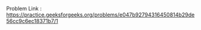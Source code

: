 Problem Link : https://practice.geeksforgeeks.org/problems/e047b92794316450814b29de56cc9c6ec18371b7/1